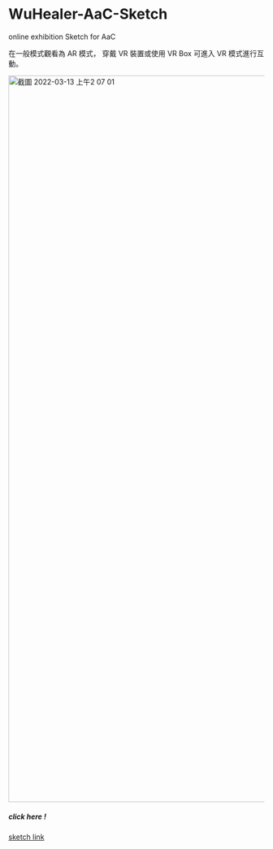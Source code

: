 # WuHealer-AaC-Sketch
online exhibition Sketch  for AaC

在一般模式觀看為 AR 模式，
穿戴 VR 裝置或使用 VR Box 可進入 VR 模式進行互動。


<img width="1431" alt="截圖 2022-03-13 上午2 07 01" src="https://user-images.githubusercontent.com/66551193/158032008-08cae603-3000-4dae-8c33-3e7c8a0079ff.png">

##### click here !
[sketch link](https://wufangci.github.io/WuHealer-AaC-Sketch/)
